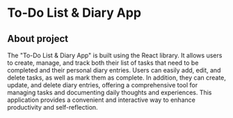 # To-Do List & Diary App

## About project

The "To-Do List & Diary App" is built using the React library. It allows users to create, manage, and track both their list of tasks that need to be completed and their personal diary entries. Users can easily add, edit, and delete tasks, as well as mark them as complete. In addition, they can create, update, and delete diary entries, offering a comprehensive tool for managing tasks and documenting daily thoughts and experiences. This application provides a convenient and interactive way to enhance productivity and self-reflection.
